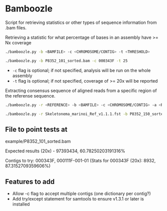 # Bamboozle

Script for retrieving statistics or other types of sequence information from .bam files. 


Retrieving a statistic for what percentage of bases in an assembly have >= Nx coverage

```bash
./bamboozle.py -b <BAMFILE> -c <CHROMOSOME/CONTIG> -t <THRESHOLD>
```
```bash
./bamboozle.py -b P8352_101_sorted.bam -c 000343F -t 25
```
* `-c` flag is optional; if not specified, analysis will be run on the whole assembly
* `-t` flag is optional; if not specified, coverage of >= 20x will be reported


Extracting consensus sequence of aligned reads from a specific region of the referense sequence.

```bash
./bamboozle.py -r <REFERENCE> -b <BAMFILE> -c <CHROMOSOME/CONTIG> -a <RANGE>
```
```bash
./bamboozle.py -r Skeletonema_marinoi_Ref_v1.1.1.fst -b P8352_150_sorted.bam -c 000028F -a 686188-691148
```


## File to point tests at

example/P8352_101_sorted.bam

Expected results (20x) - 97393434, 60.78250203191316%

Contigs to try: 000343F, 000111F-001-01
(Stats for 000343F (20x): 8932, 87.3152709359606%)

## Features to add

* Allow -c flag to accept multiple contigs (one dictionary per contig?)
* Add try/except statement for samtools to ensure v1.3.1 or later is installed
